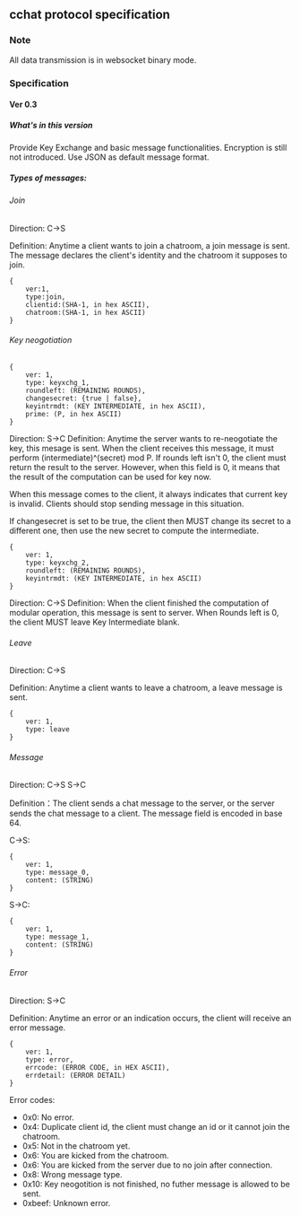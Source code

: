 ## cchat protocol specification

### Note

All data transmission is in websocket binary mode.

### Specification
#### Ver 0.3
##### What's in this version

Provide Key Exchange and basic message functionalities. Encryption is still not introduced.
Use JSON as default message format.

##### Types of messages:

###### Join

Direction: C->S

Definition: Anytime a client wants to join a chatroom, a join message is sent.
The message declares the client's identity and the chatroom it supposes to join.

    {
        ver:1,
        type:join,
        clientid:(SHA-1, in hex ASCII),
        chatroom:(SHA-1, in hex ASCII)
    }

###### Key neogotiation

    {
        ver: 1,
        type: keyxchg_1,
        roundleft: (REMAINING ROUNDS),
        changesecret: {true | false},
        keyintrmdt: (KEY INTERMEDIATE, in hex ASCII),
        prime: (P, in hex ASCII)
    }

Direction: S->C
Definition: Anytime the server wants to re-neogotiate the key, this mesage is sent.
When the client receives this message, it must perform (intermediate)^(secret) mod P. If
rounds left isn't 0, the client must return the result to the server. However, when this
field is 0, it means that the result of the computation can be used for key now.

When this message comes to the client, it always indicates that current key is invalid. Clients
should stop sending message in this situation.

If changesecret is set to be true, the client then MUST change its secret to a different one, then use the new secret to compute the intermediate.

    {
        ver: 1,
        type: keyxchg_2,
        roundleft: (REMAINING ROUNDS),
        keyintrmdt: (KEY INTERMEDIATE, in hex ASCII)
    }

Direction: C->S
Definition: When the client finished the computation of modular operation, this message
is sent to server. When Rounds left is 0, the client MUST leave Key Intermediate blank.

###### Leave 

Direction: C->S

Definition: Anytime a client wants to leave a chatroom, a leave message is sent.

    {
        ver: 1,
        type: leave
    }

###### Message

Direction: C->S S->C

Definition：The client sends a chat message to the server, or the server sends the chat message to a client.
The message field is encoded in base 64.

C->S:

    {
        ver: 1,
        type: message_0,
        content: (STRING)
    }

S->C:

    {
        ver: 1,
        type: message_1,
        content: (STRING)
    }

###### Error 

Direction: S->C

Definition: Anytime an error or an indication occurs, the client will receive an error message.

    {
        ver: 1,
        type: error,
        errcode: (ERROR CODE, in HEX ASCII),
        errdetail: (ERROR DETAIL)
    }

Error codes:

- 0x0: No error.
- 0x4: Duplicate client id, the client must change an id or it cannot join the chatroom.
- 0x5: Not in the chatroom yet.
- 0x6: You are kicked from the chatroom.
- 0x6: You are kicked from the server due to no join after connection.
- 0x8: Wrong message type.
- 0x10: Key neogotition is not finished, no futher message is allowed to be sent.
- 0xbeef: Unknown error.
